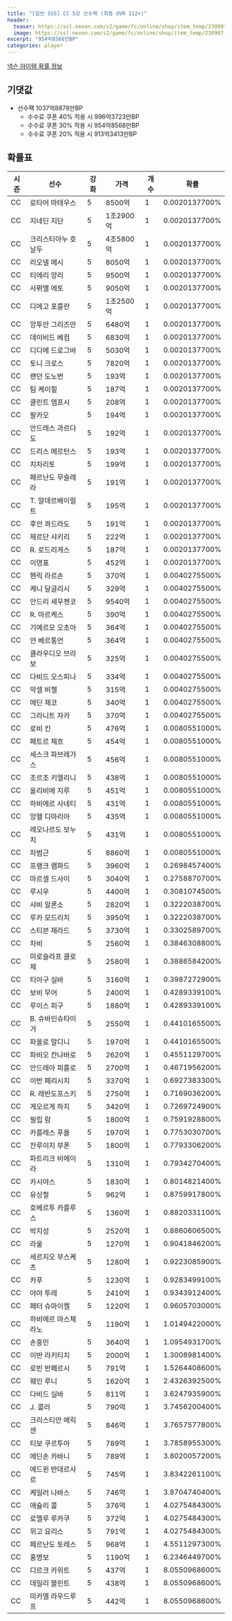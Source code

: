 ```yaml
---
title: "[일반 SSS] CC 5강 선수팩 (최종 OVR 112+)"
header:
  teaser: https://ssl.nexon.com/s2/game/fc/online/shop/item_temp/230907_special_b9244v59dhjj15/200233055_s.png
  image: https://ssl.nexon.com/s2/game/fc/online/shop/item_temp/230907_special_b9244v59dhjj15/200233055_s.png
excerpt: "954억8568만BP"
categories: player
---
```

[넥슨 아이템 확률 정보](http://iteminfo.nexon.com/probability/fco?sn=7399)

## 기댓값
- 선수팩 1037억8878만BP
  - 수수료 쿠폰 40% 적용 시 996억3723만BP
  - 수수료 쿠폰 30% 적용 시 954억8568만BP
  - 수수료 쿠폰 20% 적용 시 913억3413만BP


## 확률표

|시즌|선수|강화|가격|개수|확률|
|---|---|---|---|---|---|
|CC|로타어 마테우스|5|8500억|1|0.0020137700%|
|CC|지네딘 지단|5|1조2900억|1|0.0020137700%|
|CC|크리스티아누 호날두|5|4조5800억|1|0.0020137700%|
|CC|리오넬 메시|5|8050억|1|0.0020137700%|
|CC|티에리 앙리|5|9500억|1|0.0020137700%|
|CC|사뮈엘 에토|5|9050억|1|0.0020137700%|
|CC|디에고 포를란|5|1조2500억|1|0.0020137700%|
|CC|앙투안 그리즈만|5|6480억|1|0.0020137700%|
|CC|데이비드 베컴|5|6830억|1|0.0020137700%|
|CC|디디에 드로그바|5|5030억|1|0.0020137700%|
|CC|토니 크로스|5|7820억|1|0.0020137700%|
|CC|랜던 도노번|5|193억|1|0.0020137700%|
|CC|팀 케이힐|5|187억|1|0.0020137700%|
|CC|클린트 뎀프시|5|208억|1|0.0020137700%|
|CC|팔카오|5|194억|1|0.0020137700%|
|CC|안드레스 과르다도|5|192억|1|0.0020137700%|
|CC|드리스 메르턴스|5|193억|1|0.0020137700%|
|CC|치차리토|5|199억|1|0.0020137700%|
|CC|페르난도 무슬레라|5|191억|1|0.0020137700%|
|CC|T. 알데르베이럴트|5|195억|1|0.0020137700%|
|CC|후안 콰드라도|5|191억|1|0.0020137700%|
|CC|제르단 샤키리|5|222억|1|0.0020137700%|
|CC|R. 로드리게스|5|187억|1|0.0020137700%|
|CC|이영표|5|452억|1|0.0020137700%|
|CC|헨릭 라르손|5|370억|1|0.0040275500%|
|CC|케니 달글리시|5|329억|1|0.0040275500%|
|CC|안드리 셰우첸코|5|9540억|1|0.0040275500%|
|CC|R. 마르케스|5|390억|1|0.0040275500%|
|CC|기예르모 오초아|5|364억|1|0.0040275500%|
|CC|얀 베르통언|5|364억|1|0.0040275500%|
|CC|클라우디오 브라보|5|325억|1|0.0040275500%|
|CC|다비드 오스피나|5|334억|1|0.0040275500%|
|CC|악셀 비첼|5|315억|1|0.0040275500%|
|CC|에딘 제코|5|340억|1|0.0040275500%|
|CC|그라니트 자카|5|370억|1|0.0040275500%|
|CC|로비 킨|5|476억|1|0.0080551000%|
|CC|페트르 체흐|5|454억|1|0.0080551000%|
|CC|세스크 파브레가스|5|456억|1|0.0080551000%|
|CC|조르조 키엘리니|5|438억|1|0.0080551000%|
|CC|올리비에 지루|5|451억|1|0.0080551000%|
|CC|하비에르 사네티|5|431억|1|0.0080551000%|
|CC|앙헬 디마리아|5|435억|1|0.0080551000%|
|CC|레오나르도 보누치|5|431억|1|0.0080551000%|
|CC|차범근|5|8860억|1|0.0080551000%|
|CC|프랭크 램파드|5|3960억|1|0.2698457400%|
|CC|마르셀 드사이|5|3040억|1|0.2758870700%|
|CC|루시우|5|4400억|1|0.3081074500%|
|CC|샤비 알론소|5|2820억|1|0.3222038700%|
|CC|루카 모드리치|5|3950억|1|0.3222038700%|
|CC|스티븐 제라드|5|3730억|1|0.3302589700%|
|CC|차비|5|2560억|1|0.3846308800%|
|CC|미로슬라프 클로제|5|2580억|1|0.3886584200%|
|CC|티아구 실바|5|3160억|1|0.3987272900%|
|CC|보비 무어|5|2400억|1|0.4289339100%|
|CC|루이스 피구|5|1880억|1|0.4289339100%|
|CC|B. 슈바인슈타이거|5|2550억|1|0.4410165500%|
|CC|파올로 말디니|5|1970억|1|0.4410165500%|
|CC|파비오 칸나바로|5|2620억|1|0.4551129700%|
|CC|안드레아 피를로|5|2700억|1|0.4671956200%|
|CC|이반 페리시치|5|3370억|1|0.6927383300%|
|CC|R. 레반도프스키|5|2750억|1|0.7169036200%|
|CC|게오르게 하지|5|3420억|1|0.7269724900%|
|CC|필립 람|5|1800억|1|0.7591928800%|
|CC|카를레스 푸욜|5|1970억|1|0.7753030700%|
|CC|잔루이지 부폰|5|1800억|1|0.7793306200%|
|CC|파트리크 비에이라|5|1310억|1|0.7934270400%|
|CC|카시야스|5|1830억|1|0.8014821400%|
|CC|유상철|5|962억|1|0.8759917800%|
|CC|호베르투 카를루스|5|1360억|1|0.8820331100%|
|CC|박지성|5|2520억|1|0.8860606500%|
|CC|라울|5|1270억|1|0.9041846200%|
|CC|세르지오 부스케츠|5|1280억|1|0.9223085900%|
|CC|카푸|5|1230억|1|0.9283499100%|
|CC|야야 투레|5|2410억|1|0.9343912400%|
|CC|페터 슈마이켈|5|1220억|1|0.9605703000%|
|CC|하비에르 마스체라노|5|1190억|1|1.0149422000%|
|CC|손흥민|5|3640억|1|1.0954931700%|
|CC|이반 라키티치|5|2000억|1|1.3008981400%|
|CC|로빈 반페르시|5|791억|1|1.5264408600%|
|CC|웨인 루니|5|1620억|1|2.4326392500%|
|CC|다비드 실바|5|811억|1|3.6247935900%|
|CC|J. 콜러|5|790억|1|3.7456200400%|
|CC|크리스티안 에릭센|5|846억|1|3.7657577800%|
|CC|티보 쿠르투아|5|789억|1|3.7858955300%|
|CC|에딘손 카바니|5|789억|1|3.8020057200%|
|CC|에드윈 반데르사르|5|745억|1|3.8342261100%|
|CC|케일러 나바스|5|746억|1|3.8704740400%|
|CC|애슐리 콜|5|376억|1|4.0275484300%|
|CC|로멜루 루카쿠|5|372억|1|4.0275484300%|
|CC|위고 요리스|5|791억|1|4.0275484300%|
|CC|페르난도 토레스|5|968억|1|4.5511297300%|
|CC|홍명보|5|1190억|1|6.2346449700%|
|CC|디르크 카위트|5|437억|1|8.0550968600%|
|CC|데일리 블린트|5|438억|1|8.0550968600%|
|CC|미카엘 라우드루프|5|442억|1|8.0550968600%|
